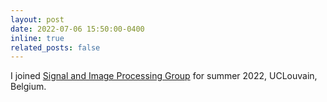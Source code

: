 ```yaml
---
layout: post
date: 2022-07-06 15:50:00-0400
inline: true
related_posts: false
---
```

I joined <a href='https://ispgroup.gitlab.io'>Signal and Image Processing Group</a>  for summer 2022, UCLouvain, Belgium. 
